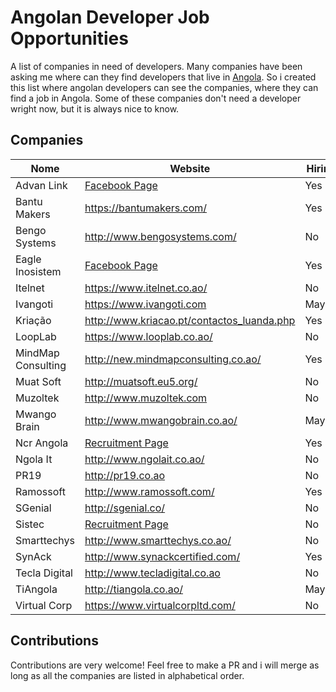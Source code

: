 # Angolan Developer Job Opportunities

A list of companies in need of developers. Many companies have been asking me where can they find developers that live in [Angola](https://pt.wikipedia.org/wiki/Angola). So i created this list where angolan developers can see the companies, where they can find a job in Angola. Some of these companies don't need a developer wright now, but it is always nice to know. 

## Companies

Nome | Website | Hiring
------------ | ------- | -------
Advan Link | [Facebook Page](https://goo.gl/LJSydk) | Yes
Bantu Makers | https://bantumakers.com/ | Yes
Bengo Systems  | http://www.bengosystems.com/ | No
Eagle Inosistem | [Facebook Page](https://www.facebook.com/eagleinosistem/) | Yes
Itelnet | https://www.itelnet.co.ao/ | No
Ivangoti | https://www.ivangoti.com | Maybe
Kriação | http://www.kriacao.pt/contactos_luanda.php | Yes
LoopLab | https://www.looplab.co.ao/ | No
MindMap Consulting | http://new.mindmapconsulting.co.ao/ | Yes
Muat Soft | http://muatsoft.eu5.org/ | No
Muzoltek | http://www.muzoltek.com | No
Mwango Brain | http://www.mwangobrain.co.ao/ | Maybe
Ncr Angola | [Recruitment Page](https://www.ncrangola.com/accaosocial/pt/9-recrutamento/) | Yes
Ngola It | http://www.ngolait.co.ao/ | No
PR19 | http://pr19.co.ao | No
Ramossoft | http://www.ramossoft.com/ | Yes
SGenial | http://sgenial.co/ | No
Sistec| [Recruitment Page](http://sistec.co.ao/recursos-humanos/ofertas-emprego/70-ofetas-activas/103-candidatura-expontanea) | No
Smarttechys | http://www.smarttechys.co.ao/ | No
SynAck | http://www.synackcertified.com/ | Yes
Tecla Digital | http://www.tecladigital.co.ao | No
TiAngola | http://tiangola.co.ao/ | Maybe
Virtual Corp | https://www.virtualcorpltd.com/ | No

## Contributions

Contributions are very welcome! Feel free to make a PR and i will merge as long as all the companies are listed in alphabetical order.
